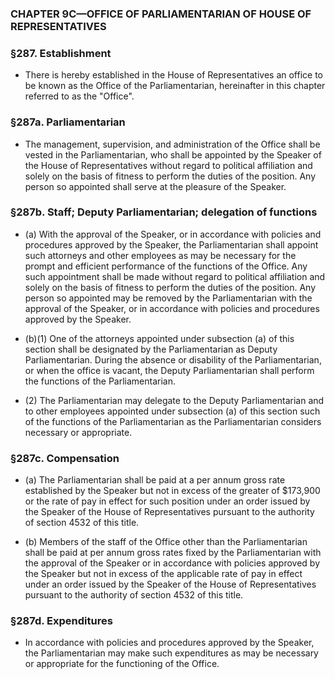 ### **CHAPTER 9C—OFFICE OF PARLIAMENTARIAN OF HOUSE OF REPRESENTATIVES**

### §287. Establishment
* There is hereby established in the House of Representatives an office to be known as the Office of the Parliamentarian, hereinafter in this chapter referred to as the "Office".

### §287a. Parliamentarian
* The management, supervision, and administration of the Office shall be vested in the Parliamentarian, who shall be appointed by the Speaker of the House of Representatives without regard to political affiliation and solely on the basis of fitness to perform the duties of the position. Any person so appointed shall serve at the pleasure of the Speaker.

### §287b. Staff; Deputy Parliamentarian; delegation of functions
* (a) With the approval of the Speaker, or in accordance with policies and procedures approved by the Speaker, the Parliamentarian shall appoint such attorneys and other employees as may be necessary for the prompt and efficient performance of the functions of the Office. Any such appointment shall be made without regard to political affiliation and solely on the basis of fitness to perform the duties of the position. Any person so appointed may be removed by the Parliamentarian with the approval of the Speaker, or in accordance with policies and procedures approved by the Speaker.

* (b)(1) One of the attorneys appointed under subsection (a) of this section shall be designated by the Parliamentarian as Deputy Parliamentarian. During the absence or disability of the Parliamentarian, or when the office is vacant, the Deputy Parliamentarian shall perform the functions of the Parliamentarian.

* (2) The Parliamentarian may delegate to the Deputy Parliamentarian and to other employees appointed under subsection (a) of this section such of the functions of the Parliamentarian as the Parliamentarian considers necessary or appropriate.

### §287c. Compensation
* (a) The Parliamentarian shall be paid at a per annum gross rate established by the Speaker but not in excess of the greater of $173,900 or the rate of pay in effect for such position under an order issued by the Speaker of the House of Representatives pursuant to the authority of section 4532 of this title.

* (b) Members of the staff of the Office other than the Parliamentarian shall be paid at per annum gross rates fixed by the Parliamentarian with the approval of the Speaker or in accordance with policies approved by the Speaker but not in excess of the applicable rate of pay in effect under an order issued by the Speaker of the House of Representatives pursuant to the authority of section 4532 of this title.

### §287d. Expenditures
* In accordance with policies and procedures approved by the Speaker, the Parliamentarian may make such expenditures as may be necessary or appropriate for the functioning of the Office.